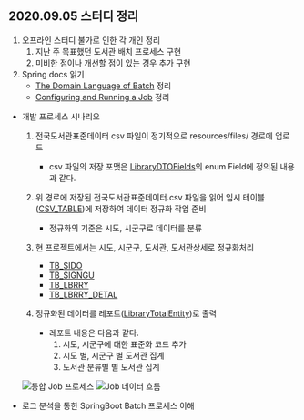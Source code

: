 ## 2020.09.05 스터디 정리

1. 오프라인 스터디 불가로 인한 각 개인 정리
	1) 지난 주 목표했던 도서관 배치 프로세스 구현
	2) 미비한 점이나 개선할 점이 있는 경우 추가 구현
2. Spring docs 읽기
	- [The Domain Language of Batch](https://docs.spring.io/spring-batch/docs/current/reference/html/domain.html#domainLanguageOfBatch) 정리
	- [Configuring and Running a Job](https://docs.spring.io/spring-batch/docs/current/reference/html/job.html#configureJob) 정리


* 개발 프로세스 시나리오
	1. 전국도서관표준데이터 csv 파일이 정기적으로 resources/files/ 경로에 업로드
		- csv 파일의 저장 포맷은 [LibraryDTOFields](/src/main/java/com/batch/demo/library/domain/enums/LibraryDTOFields.java)의 enum Field에 정의된 내용과 같다.

	2. 위 경로에 저장된 전국도서관표준데이터.csv 파일을 읽어 임시 테이블([CSV_TABLE](/src/main/java/com/batch/demo/library/domain/LibraryTmpEntity.java))에 저장하여 데이터 정규화 작업 준비
		- 정규화의 기준은 시도, 시군구로 데이터를 분류

	3. 현 프로젝트에서는 시도, 시군구, 도서관, 도서관상세로 정규화처리
		- [TB_SIDO](/src/main/java/com/batch/demo/library/domain/Sido.java)
		- [TB_SIGNGU](/src/main/java/com/batch/demo/library/domain/Signgu.java)
		- [TB_LBRRY](/src/main/java/com/batch/demo/library/domain/LibraryEntity.java)
		- [TB_LBRRY_DETAL](/src/main/java/com/batch/demo/library/domain/LibraryDetailEntity.java)

	4. 정규화된 데이터를 레포트([LibraryTotalEntity](/src/main/java/com/batch/demo/library/domain/LibraryTotalEntity.java))로 출력
		- 레포트 내용은 다음과 같다.
			1) 시도, 시군구에 대한 표준화 코드 추가
			2) 시도 별, 시군구 별 도서관 집계
			3) 도서관 분류별 별 도서관 집계

  ![통합 Job 프로세스](/img/batchprocess/library-batch-process_1.png)
  ![Job 데이터 흐름](/img/batchprocess/library-batch-process_2.png)

* 로그 분석을 통한 SpringBoot Batch 프로세스 이해
